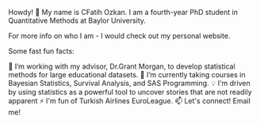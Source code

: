 Howdy! 👋 My name is CFatih Ozkan.
I am a fourth-year PhD student in Quantitative Methods at Baylor University.

For more info on who I am - I would check out my personal website.

Some fast fun facts:

🔭 I’m working with my advisor, Dr.Grant Morgan, to develop statistical methods for large educational datasets.
🌱 I’m currently taking courses in Bayesian Statistics, Survival Analysis, and SAS Programming.
💡 I'm driven by using statistics as a powerful tool to uncover stories that are not readily apparent
⚡ I'm fun of Turkish Airlines EuroLeague.
📫 Let's connect! Email me!

<!---
fatiihozkann/fatiihozkann is a ✨ special ✨ repository because its `README.md` (this file) appears on your GitHub profile.
You can click the Preview link to take a look at your changes.
--->
